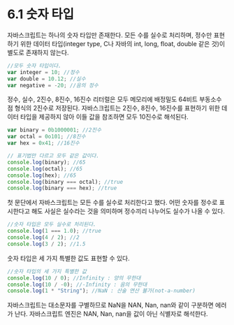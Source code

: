 # 6.1 숫자 타입

자바스크립트는 하나의 숫자 타입만 존재한다. 모든 수를 실수로 처리하며, 정수만 표현하기 위한 데이터 타입(integer type, C나 자바의 int, long, float, double 같은 것)이 별도로 존재하지 않는다.

```js
//모두 숫자 타입이다.
var integer = 10; //정수
var double = 10.12; //실수
var negative = -20; //음의 정수
```

정수, 실수, 2진수, 8진수, 16진수 리터럴은 모두 메모리에 배정밀도 64비트 부동소수점 형식의 2진수로 저장된다. 자바스크립트는 2진수, 8진수, 16진수를 표현하기 위한 데이터 타입을 제공하지 않아 이들 값을 참조하면 모두 10진수로 해석된다.

```js
var binary = 0b1000001; //2진수
var octal = 0o101; //8진수
var hex = 0x41; //16진수

// 표기법만 다르고 모두 같은 값이다.
console.log(binary); //65
console.log(octal); //65
console.log(hex); //65
console.log(binary === octal); //true
console.log(binary === hex); //true
```

첫 문단에서 자바스크립트는 모든 수를 실수로 처리한다고 했다. 어떤 숫자를 정수로 표시한다고 해도 사실은 실수라는 것을 의미하며 정수끼리 나누어도 실수가 나올 수 있다.

```js
//숫자 타입은 모두 실수로 처리된다.
console.log(1 === 1.0); //true
console.log(4 / 2); //2
console.log(3 / 2); //1.5
```

숫자 타입은 세 가지 특별한 값도 표현할 수 있다.

```js
//숫자 타입의 세 가지 특별한 값
console.log(10 / 0); //Infinity : 양의 무한대
console.log(10 / -0); //-Infinity : 음의 무한대
console.log(1 * "String"); //NaN : 산술 연산 불가(not-a-number)
```

자바스크립트는 대소문자를 구별하므로 NaN을 NAN, Nan, nan와 같이 구분하면 에러가 난다. 자바스크립트 엔진은 NAN, Nan, nan을 값이 아닌 식별자로 해석한다.

